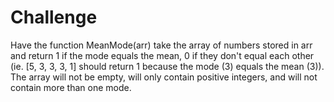 # Challenge
Have the function MeanMode(arr) take the array of numbers stored in arr and return 1 if the mode equals the mean, 0 if they don't equal each other (ie. [5, 3, 3, 3, 1] should return 1 because the mode (3) equals the mean (3)). The array will not be empty, will only contain positive integers, and will not contain more than one mode. 